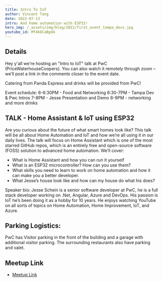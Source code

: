 ```yaml
---
title: Intro To IoT
author: Vincent Tang
date: 2022-07-13
intro: And home automation with ESP32!
hero_img: /_assets/img/blog/2021/first_event_tampa_devs.jpg
youtube_id: Mf4kOCaBpd4
---
```


## Details

Hey y'all we're hosting an "Intro to IoT" talk at PwC (PriceWaterhouseCoopers). You can also watch it remotely through zoom – we’ll post a link in the comments closer to the event date.

Catering from Panda Express and drinks will be provided from PwC!

Event schedule:
6-6:30PM - Food and Networking
6:30-7PM - Tampa Dev & Pwc Intros
7-8PM - Jesse Presentation and Demo
8-9PM - networking and more drinks

## TALK - Home Assistant & IoT using ESP32

Are you curious about the future of what smart homes look like? This talk will be all about Home Automation and IoT and how we’re all using it in our daily lives. The talk will focus on Home Assistant which is one of the most starred GitHub repos, which is an entirely free and open-source software (FOSS) solution to advanced home automation. We’ll cover:

- What is Home Assistant and how you can run it yourself
- What is an ESP32 microcontroller? How can you use them?
- What skills you need to learn to work on home automation and how it can make you a better developer.
- What Jesse’s house look like and how can my house do what his does?

Speaker bio: Jesse Schein is a senior software developer at PwC, he is a full stack developer working on .Net, Angular, Azure and DevOps. His passion is IoT he’s been doing it as a hobby for 10 years. He enjoys watching YouTube on all sorts of topics on Home Automation, Home Improvement, IoT, and Azure.

## Parking Logistics:

PwC has Visitor parking in the front of the building and a garage with additional visitor parking. The surrounding restaurants also have parking and valet.

## Meetup Link

- [Meetup Link](https://www.meetup.com/tampadevs/events/285107030/)